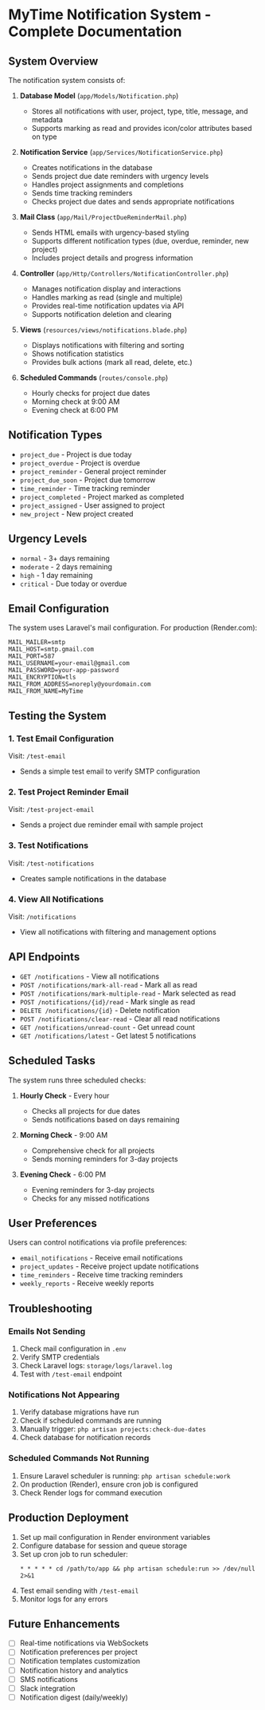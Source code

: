 # MyTime Notification System - Complete Documentation

## System Overview

The notification system consists of:

1. **Database Model** (`app/Models/Notification.php`)
   - Stores all notifications with user, project, type, title, message, and metadata
   - Supports marking as read and provides icon/color attributes based on type

2. **Notification Service** (`app/Services/NotificationService.php`)
   - Creates notifications in the database
   - Sends project due date reminders with urgency levels
   - Handles project assignments and completions
   - Sends time tracking reminders
   - Checks project due dates and sends appropriate notifications

3. **Mail Class** (`app/Mail/ProjectDueReminderMail.php`)
   - Sends HTML emails with urgency-based styling
   - Supports different notification types (due, overdue, reminder, new project)
   - Includes project details and progress information

4. **Controller** (`app/Http/Controllers/NotificationController.php`)
   - Manages notification display and interactions
   - Handles marking as read (single and multiple)
   - Provides real-time notification updates via API
   - Supports notification deletion and clearing

5. **Views** (`resources/views/notifications.blade.php`)
   - Displays notifications with filtering and sorting
   - Shows notification statistics
   - Provides bulk actions (mark all read, delete, etc.)

6. **Scheduled Commands** (`routes/console.php`)
   - Hourly checks for project due dates
   - Morning check at 9:00 AM
   - Evening check at 6:00 PM

## Notification Types

- `project_due` - Project is due today
- `project_overdue` - Project is overdue
- `project_reminder` - General project reminder
- `project_due_soon` - Project due tomorrow
- `time_reminder` - Time tracking reminder
- `project_completed` - Project marked as completed
- `project_assigned` - User assigned to project
- `new_project` - New project created

## Urgency Levels

- `normal` - 3+ days remaining
- `moderate` - 2 days remaining
- `high` - 1 day remaining
- `critical` - Due today or overdue

## Email Configuration

The system uses Laravel's mail configuration. For production (Render.com):

```
MAIL_MAILER=smtp
MAIL_HOST=smtp.gmail.com
MAIL_PORT=587
MAIL_USERNAME=your-email@gmail.com
MAIL_PASSWORD=your-app-password
MAIL_ENCRYPTION=tls
MAIL_FROM_ADDRESS=noreply@yourdomain.com
MAIL_FROM_NAME=MyTime
```

## Testing the System

### 1. Test Email Configuration
Visit: `/test-email`
- Sends a simple test email to verify SMTP configuration

### 2. Test Project Reminder Email
Visit: `/test-project-email`
- Sends a project due reminder email with sample project

### 3. Test Notifications
Visit: `/test-notifications`
- Creates sample notifications in the database

### 4. View All Notifications
Visit: `/notifications`
- View all notifications with filtering and management options

## API Endpoints

- `GET /notifications` - View all notifications
- `POST /notifications/mark-all-read` - Mark all as read
- `POST /notifications/mark-multiple-read` - Mark selected as read
- `POST /notifications/{id}/read` - Mark single as read
- `DELETE /notifications/{id}` - Delete notification
- `POST /notifications/clear-read` - Clear all read notifications
- `GET /notifications/unread-count` - Get unread count
- `GET /notifications/latest` - Get latest 5 notifications

## Scheduled Tasks

The system runs three scheduled checks:

1. **Hourly Check** - Every hour
   - Checks all projects for due dates
   - Sends notifications based on days remaining

2. **Morning Check** - 9:00 AM
   - Comprehensive check for all projects
   - Sends morning reminders for 3-day projects

3. **Evening Check** - 6:00 PM
   - Evening reminders for 3-day projects
   - Checks for any missed notifications

## User Preferences

Users can control notifications via profile preferences:
- `email_notifications` - Receive email notifications
- `project_updates` - Receive project update notifications
- `time_reminders` - Receive time tracking reminders
- `weekly_reports` - Receive weekly reports

## Troubleshooting

### Emails Not Sending
1. Check mail configuration in `.env`
2. Verify SMTP credentials
3. Check Laravel logs: `storage/logs/laravel.log`
4. Test with `/test-email` endpoint

### Notifications Not Appearing
1. Verify database migrations have run
2. Check if scheduled commands are running
3. Manually trigger: `php artisan projects:check-due-dates`
4. Check database for notification records

### Scheduled Commands Not Running
1. Ensure Laravel scheduler is running: `php artisan schedule:work`
2. On production (Render), ensure cron job is configured
3. Check Render logs for command execution

## Production Deployment

1. Set up mail configuration in Render environment variables
2. Configure database for session and queue storage
3. Set up cron job to run scheduler:
   ```
   * * * * * cd /path/to/app && php artisan schedule:run >> /dev/null 2>&1
   ```
4. Test email sending with `/test-email`
5. Monitor logs for any errors

## Future Enhancements

- [ ] Real-time notifications via WebSockets
- [ ] Notification preferences per project
- [ ] Notification templates customization
- [ ] Notification history and analytics
- [ ] SMS notifications
- [ ] Slack integration
- [ ] Notification digest (daily/weekly)
